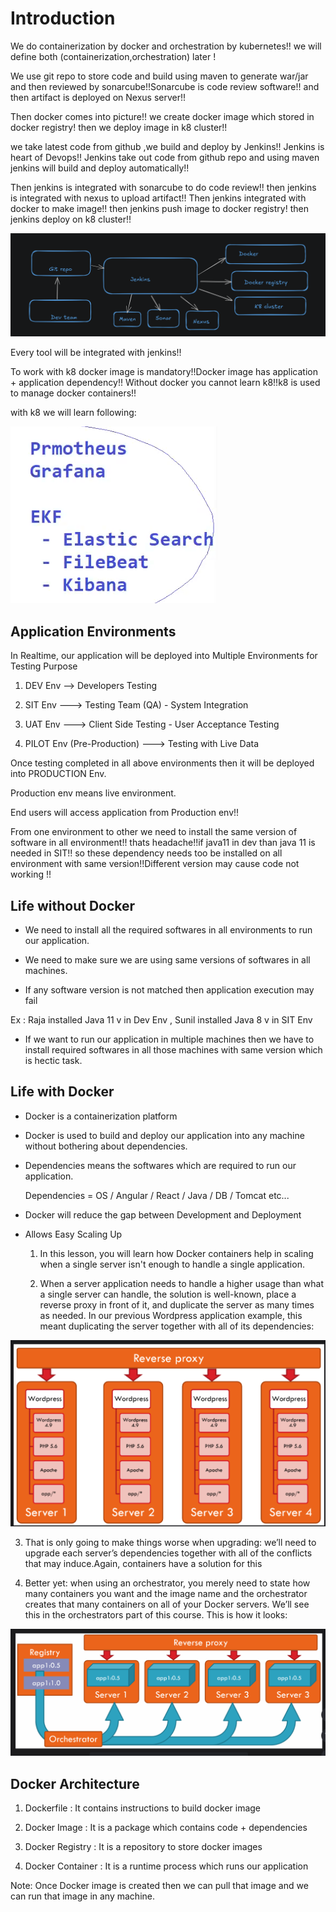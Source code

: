 # Introduction
We do containerization by docker and orchestration by kubernetes!! we will define both (containerization,orchestration) later !  

We use git repo to store code and build using maven to generate war/jar  and then reviewed  by sonarcube!!Sonarcube is code review software!! and then artifact is deployed on Nexus server!!

Then docker comes into picture!! we create docker image which stored in docker registry! then we deploy image in k8 cluster!!

we take latest code from github ,we build and deploy by Jenkins!! Jenkins is heart of Devops!! Jenkins take out code from github repo and using maven jenkins will build and deploy automatically!!

Then jenkins is integrated with sonarcube to do code review!! then jenkins is integrated with nexus to upload artifact!! Then jenkins integrated with docker to make image!!
then jenkins push image to docker registry! then jenkins deploy on k8 cluster!!

![alt text](image.png)

Every tool will be integrated with jenkins!!

To work with k8 docker image is mandatory!!Docker image has application + application dependency!! Without docker you cannot learn k8!!k8 is used to manage docker containers!!

with k8 we will learn following:

![alt text](image-1.png)

## Application Environments

In Realtime, our application will be deployed into Multiple Environments for Testing Purpose

1. DEV Env  --> Developers Testing

2. SIT Env   ---> Testing Team (QA) - System Integration
		
3. UAT Env   ---> Client Side Testing - User Acceptance Testing

4. PILOT Env (Pre-Production)  ---> Testing with Live Data

 Once testing completed in all above environments then it will be deployed into PRODUCTION Env.

 Production env means live environment.

End users will access application from Production env!!

From one environment to other we need to install the same version of software in all environment!! thats headache!!if java11 in dev than java 11 is needed in SIT!! so these dependency needs too be installed on all environment with same version!!Different version may cause code not working !!




## Life without Docker

- We need to install all the required softwares in all environments to run our application.

- We need to make sure we are using same versions of softwares in all machines.

-  If any software version is not matched then application execution may fail


Ex :   Raja installed Java 11 v  in Dev Env
    , Sunil installed Java 8 v in SIT Env

-  If we want to run our application in multiple machines then we have to install required softwares in all those machines with same version which is hectic task.

## Life with Docker


-  Docker is a containerization platform

-  Docker is used to build and deploy our application into any machine without bothering about dependencies.

-  Dependencies means the softwares which are required to run our application.

	Dependencies = OS / Angular / React / Java / DB / Tomcat etc...

- Docker will reduce the gap between Development and Deployment

- Allows Easy Scaling Up
    1. In this lesson, you will learn how Docker containers help in scaling when a single server isn't enough to handle a single application.

    2. When a server application needs to handle a higher usage than what a single server can handle, the solution is well-known, place a reverse proxy in front of it, and duplicate the server as many times as needed. In our previous Wordpress application example, this meant duplicating the server together with all of its dependencies:

  
![alt text](image-2.png)

3. That is only going to make things worse when upgrading: we’ll need to upgrade each server’s dependencies together with all of the conflicts that may induce.Again, containers have a solution for this   

4. Better yet: when using an orchestrator, you merely need to state how many containers you want and the image name and the orchestrator creates that many containers on all of your Docker servers. We’ll see this in the orchestrators part of this course. This is how it looks:

![alt text](image-3.png)

## Docker Architecture


1) Dockerfile   : It contains instructions to build docker image

2) Docker Image  : It is a package which contains code + dependencies

3) Docker Registry : It is  a repository to store docker images

4) Docker Container : It is a runtime process which runs our application


Note: Once Docker image is created then we can pull that image and we can run that image in any machine.



 